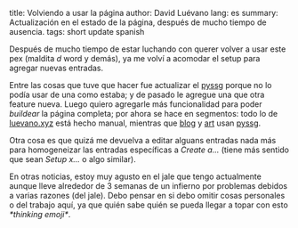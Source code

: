 title: Volviendo a usar la página
author: David Luévano
lang: es
summary: Actualización en el estado de la página, después de mucho tiempo de ausencia.
tags: short
	update
	spanish

Después de mucho tiempo de estar luchando con querer volver a usar este pex (maldita *d* word y demás), ya me volví a acomodar el setup para agregar nuevas entradas.

Entre las cosas que tuve que hacer fue actualizar el [pyssg](https://github.com/luevano/pyssg) porque no lo podía usar de una como estaba; y de pasado le agregue una que otra feature nueva. Luego quiero agregarle más funcionalidad para poder *buildear* la página completa; por ahora se hace en segmentos: todo lo de [luevano.xyz](https://luevano.xyz) está hecho manual, mientras que [blog](https://blog.luevano.xyz) y [art](https://art.luevano.xyz) usan [pyssg](https://github.com/luevano/pyssghttps://github.com/luevano/pyssg).

Otra cosa es que quizá me devuelva a editar alguans entradas nada más para homogeneizar las entradas específicas a *Create a...* (tiene más sentido que sean *Setup x...* o algo similar).

En otras noticias, estoy muy agusto en el jale que tengo actualmente aunque lleve alrededor de 3 semanas de un infierno por problemas debidos a varias razones (del jale). Debo pensar en si debo omitir cosas personales o del trabajo aquí, ya que quién sabe quién se pueda llegar a topar con esto *\*thinking emoji\**.
